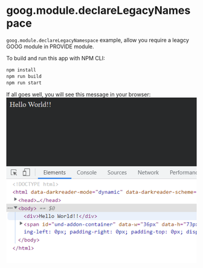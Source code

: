 # goog.module.declareLegacyNamespace
`goog.module.declareLegacyNamespace` example, allow you require a leagcy GOOG module in PROVIDE module.

To build and run this app with NPM CLI:  
```sh
npm install
npm run build
npm run start
```

If all goes well, you will see this message in your browser:  
<img src='./.README/1.png'>
